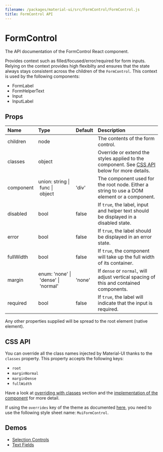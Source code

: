 ```yaml
---
filename: /packages/material-ui/src/FormControl/FormControl.js
title: FormControl API
---
```


<!--- This documentation is automatically generated, do not try to edit it. -->

# FormControl

<p class="description">The API documentation of the FormControl React component.</p>

Provides context such as filled/focused/error/required for form inputs.
Relying on the context provides high flexibilty and ensures that the state always stays
consistent across the children of the `FormControl`.
This context is used by the following components:
 - FormLabel
 - FormHelperText
 - Input
 - InputLabel

## Props

| Name | Type | Default | Description |
|:-----|:-----|:--------|:------------|
| <span class="prop-name">children</span> | <span class="prop-type">node |   | The contents of the form control. |
| <span class="prop-name">classes</span> | <span class="prop-type">object |   | Override or extend the styles applied to the component. See [CSS API](#css-api) below for more details. |
| <span class="prop-name">component</span> | <span class="prop-type">union:&nbsp;string&nbsp;&#124;<br>&nbsp;func&nbsp;&#124;<br>&nbsp;object<br> | <span class="prop-default">'div'</span> | The component used for the root node. Either a string to use a DOM element or a component. |
| <span class="prop-name">disabled</span> | <span class="prop-type">bool | <span class="prop-default">false</span> | If `true`, the label, input and helper text should be displayed in a disabled state. |
| <span class="prop-name">error</span> | <span class="prop-type">bool | <span class="prop-default">false</span> | If `true`, the label should be displayed in an error state. |
| <span class="prop-name">fullWidth</span> | <span class="prop-type">bool | <span class="prop-default">false</span> | If `true`, the component will take up the full width of its container. |
| <span class="prop-name">margin</span> | <span class="prop-type">enum:&nbsp;'none'&nbsp;&#124;<br>&nbsp;'dense'&nbsp;&#124;<br>&nbsp;'normal'<br> | <span class="prop-default">'none'</span> | If `dense` or `normal`, will adjust vertical spacing of this and contained components. |
| <span class="prop-name">required</span> | <span class="prop-type">bool | <span class="prop-default">false</span> | If `true`, the label will indicate that the input is required. |

Any other properties supplied will be spread to the root element (native element).

## CSS API

You can override all the class names injected by Material-UI thanks to the `classes` property.
This property accepts the following keys:

- `root`
- `marginNormal`
- `marginDense`
- `fullWidth`

Have a look at [overriding with classes](/customization/overrides#overriding-with-classes) section
and the [implementation of the component](https://github.com/mui-org/material-ui/tree/master/packages/material-ui/src/FormControl/FormControl.js)
for more detail.

If using the `overrides` key of the theme as documented
[here](/customization/themes#customizing-all-instances-of-a-component-type),
you need to use the following style sheet name: `MuiFormControl`.

## Demos

- [Selection Controls](/demos/selection-controls)
- [Text Fields](/demos/text-fields)


